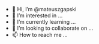 - 👋 Hi, I’m @mateuszgapski
- 👀 I’m interested in ...
- 🌱 I’m currently learning ...
- 💞️ I’m looking to collaborate on ...
- 📫 How to reach me ...

<!---
mateuszgapski/mateuszgapski is a ✨ special ✨ repository because its `README.md` (this file) appears on your GitHub profile.
You can click the Preview link to take a look at your changes.
--->
